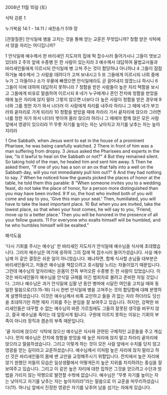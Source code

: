 2008년 11월 15일 (토)

식탁 강론 1



누가복음 14:1 - 14:11 / 새찬송가 519 장


[관찰질문]
안식일에 병을 고치는 것을 통해 얻는 교훈은 무엇입니까? 
청함 받은 식탁에서 앉을 자리는 어디입니까? 

1 안식일에 예수께서 한 바리새인 지도자의 집에 떡 잡수시러 들어가시니 그들이 엿보고 있더라 
2 주의 앞에 수종병 든 한 사람이 있는지라 
3 예수께서 대답하여 율법교사들과 바리새인들에게 이르시되 안식일에 병 고쳐 주는 것이 합당하냐 아니하냐 
4 그들이 잠잠하거늘 예수께서 그 사람을 데려다가 고쳐 보내시고 
5 또 그들에게 이르시되 너희 중에 누가 그 아들이나 소가 우물에 빠졌으면 안식일에라도 곧 끌어내지 않겠느냐 하시니 
6 그들이 이에 대하여 대답하지 못하니라 
7 청함을 받은 사람들이 높은 자리 택함을 보시고 그들에게 비유로 말씀하여 이르시되 
8 네가 누구에게나 혼인 잔치에 청함을 받았을 때에 높은 자리에 앉지 말라 그렇지 않으면 너보다 더 높은 사람이 청함을 받은 경우에 
9 너와 그를 청한 자가 와서 너더러 이 사람에게 자리를 내주라 하리니 그 때에 네가 부끄러워 끝자리로 가게 되리라 
10 청함을 받았을 때에 차라리 가서 끝자리에 앉으라 그러면 너를 청한 자가 와서 너더러 벗이여 올라 앉으라 하리니 그 때에야 함께 앉은 모든 사람 앞에서 영광이 있으리라 
11 무릇 자기를 높이는 자는 낮아지고 자기를 낮추는 자는 높아지리라  

1 One Sabbath, when Jesus went to eat in the house of a prominent Pharisee, he was being carefully watched. 
2 There in front of him was a man suffering from dropsy. 
3 Jesus asked the Pharisees and experts in the law, "Is it lawful to heal on the Sabbath or not?" 
4 But they remained silent. So taking hold of the man, he healed him and sent him away. 
5 Then he asked them, "If one of you has a son or an ox that falls into a well on the Sabbath day, will you not immediately pull him out?" 
6 And they had nothing to say. 
7 When he noticed how the guests picked the places of honor at the table, he told them this parable: 
8 "When someone invites you to a wedding feast, do not take the place of honor, for a person more distinguished than you may have been invited. 
9 If so, the host who invited both of you will come and say to you, 'Give this man your seat.' Then, humiliated, you will have to take the least important place. 
10 But when you are invited, take the lowest place, so that when your host comes, he will say to you, 'Friend, move up to a better place.' Then you will be honored in the presence of all your fellow guests. 
11 For everyone who exalts himself will be humbled, and he who humbles himself will be exalted."

해석도움





'다시 기회를 주시는 예수님'
 한 바리새인 지도자가 안식일에 예수님을 식사에 초대했습니다. 그러자 예수님은 여기에 응하여 그의 집에 떡 잡수시러 들어가셨습니다. 사실 예수님께 이 같은 결정은 쉬운 일이 아니었습니다. 왜냐하면, 함께 식사할 손님들 대부분은 바리새인들이고, 저들은 예수님을 책잡으려고 호시탐탐 노리는 자들이었기 때문입니다. 그런데 예수님의 앞자리에는 온몸이 잔뜩 부어오른 수종병 든 한 사람이 있었습니다. 이것은 바리새인들이 예수님을 안식일 규례를 어긴 범죄자로 몰려고 준비한 자일 것입니다. 그러나 예수님은 과거 안식일에 십팔 년 동안 병마에 시달린 여인을 고치실 때와 동일한 말씀으로(13:15-16) 다시 한번 안식일에 병을 고쳐주는 것의 합당함에 대해 분명하게 설명하셨습니다. 이것은 예수님께서 비록 교만하고 들을 귀 없는 자라 하더라도 당신을 초대하기만 하면 재차 기회를 주는 분임을 잘 보여주고 있습니다. 하지만, 강퍅한 바리새인들은 대꾸할 수 없는 예수님의 바른 가르침에도 그들의 잘못된 생각을 바꾸지 않고, 결국 예수님을 죽이는 데 앞장서게 됩니다. 구원에 이르지 못하는 이유는 기회의 부족이 아니라 정직과 겸손의 부족 때문입니다.      

'끝 자리에 앉으라'
 식탁에 앉으신 예수님은 식사와 관련된 구체적인 교훈들을 주고 계십니다. 먼저 예수님은 잔치에 청함을 받았을 때 높은 자리에 앉지 말고 차라리 끝자리에 앉으라고 말씀하셨습니다. 그리고 이렇게 하는 것이 모든 사람 앞에서 수치를 당치 않고 영광을 얻는 길이라고 교훈하셨습니다. 예수님께서 이처럼 높은 자리에 앉지 말라고 하신 것은 바리새인들의 몸에 밴 교만을 교정해주시기 위함입니다. 잔치에서 높은 자리에 앉기 원했던 저들의 모습은 일상생활에서 어떻게든지 높은 지위를 차지하려는 중심을 잘 보여주고 있습니다. 그리고 이 같은 높은 자리에 대한 집착은 그것을 얻으려고 수단과 방법을 가리지 않는 악행으로 발전할 수밖에 없습니다. 예수님은 “무릇 자기를 높이는 자는 낮아지고 자기를 낮추는 자는 높아지리라”라는 말씀으로 이 교훈을 마무리하셨습니다(11). 하나님 앞에서 진정한 영광은 자기를 낮추어 남을 섬기는 자에게 있습니다.